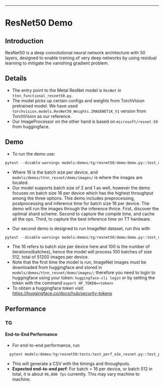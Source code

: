---

# ResNet50 Demo

## Introduction
ResNet50 is a deep convolutional neural network architecture with 50 layers, designed to enable training of very deep networks by using residual learning to mitigate the vanishing gradient problem.

## Details

+ The entry point to the Metal ResNet model is `ResNet` in `ttnn_functional_resnet50.py`.
+ The model picks up certain configs and weights from TorchVision pretrained model. We have used `torchvision.models.ResNet50_Weights.IMAGENET1K_V1` version from TorchVision as our reference.
+ Our ImageProcessor on the other hand is based on `microsoft/resnet-50` from huggingface.

## Demo

+ To run the demo use:
```python
pytest --disable-warnings models/demos/tg/resnet50/demo/demo.py::test_demo_sample
```
- Where 16 is the batch size per device, and `models/demos/ttnn_resnet/demo/images/` is where the images are located.
- Our model supports batch size of 2 and 1 as well, however the demo focuses on batch size 16 per device which has the highest throughput among the three options.
This demo includes preprocessing, postprocessing and inference time for batch size 16 per device. The demo will run the images through the inference thrice. First, discover the optimal shard scheme. Second to capture the compile time, and cache all the ops. Third, to capture the best inference time on TT hardware.


+ Our second demo is designed to run ImageNet dataset, run this with
```python
pytest --disable-warnings models/demos/tg/resnet50/demo/demo.py::test_demo_imagenet
```
- The 16 refers to batch size per device here and 100 is the number of iterations(batches), hence the model will process 100 batches of size 512, total of 51200 images per device.
- Note that the first time the model is run, ImageNet images must be downloaded from huggingface and stored in  `models/demos/ttnn_resnet/demo/images/`; therefore you need to login to huggingface using your token: `huggingface-cli login` or by setting the token with the command `export HF_TOKEN=<token>`
- To obtain a huggingface token visit: https://huggingface.co/docs/hub/security-tokens

## Performance

### TG
#### End-to-End Performance
+ For end-to-end performance, run
```python
  pytest models/demos/tg/resnet50/tests/test_perf_e2e_resnet.py::test_perf_trace`
```
+ This will generate a CSV with the timings and throughputs.
+ **Expected end-to-end perf**: For batch = 16 per device, or batch 512 in total, it is about `96,800 fps` currently. This may vary machine to machine.
